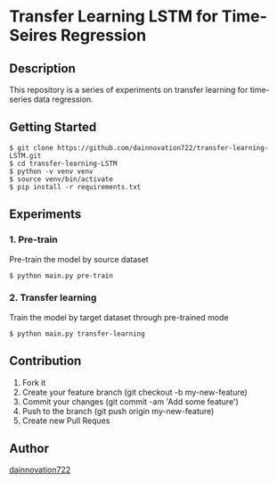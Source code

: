 
Transfer Learning LSTM for Time-Seires Regression
====   
## Description
This repository is a series of experiments on transfer learning for time-series data regression.

## Getting Started
    $ git clone https://github.com/dainnovation722/transfer-learning-LSTM.git
    $ cd transfer-learning-LSTM
    $ python -v venv venv
    $ source venv/bin/activate
    $ pip install -r requirements.txt


## Experiments

### **1. Pre-train**  
Pre-train the model by source dataset
```
$ python main.py pre-train
```
### **2. Transfer learning**  
Train the model by target dataset through pre-trained mode
```
$ python main.py transfer-learning
```

## Contribution
1. Fork it
2. Create your feature branch (git checkout -b my-new-feature)
3. Commit your changes (git commit -am 'Add some feature')
4. Push to the branch (git push origin my-new-feature)
5. Create new Pull Reques


## Author
[dainnovation722](https://github.com/dainnovation722)
